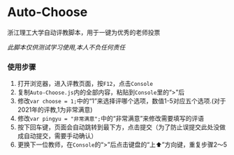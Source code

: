 # Auto-Choose

浙江理工大学自动评教脚本，用于一键为优秀的老师投票

*此脚本仅供测试学习使用,本人不负任何责任*

### 使用步骤

1. 打开浏览器，进入评教页面，按`F12`，点击`Console`
2. 复制`Auto-Choose.js`内的全部内容，粘贴到`Console`里的“>”后
3. 修改`var choose = 1;`中的“1”来选择评哪个选项，数值1-5对应五个选项.(对于2021年的评教,1为非常满意)
4. 修改`var pingyu = "非常满意";`中的“非常满意”来修改需要填写的评语
5. 按下回车键，页面会自动跳转到最下方，点击提交（为了防止误提交此处没做成自动提交，需要手动确认）
6. 更换下一位教师，在`Console`的“>”后点击键盘的“上⬆️”方向键，重复步骤2～5
